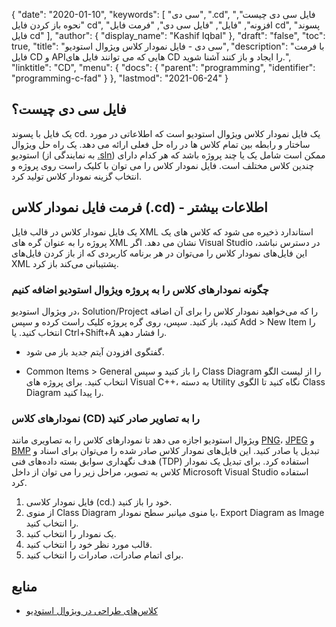 {
  "date": "2020-01-10",
  "keywords": [
"سی دی",
".cd",
"فایل سی دی چیست",
"نحوه باز کردن فایل cd",
"افزونه",
"فایل",
"فایل سی دی",
"فرمت فایل cd",
"پسوند فایل cd"
],
  "author": {
    "display_name": "Kashif Iqbal"
},
  "draft": "false",
  "toc": true,
  "title": "سی دی - فایل نمودار کلاس ویژوال استودیو",
  "description": "با فرمت فایل CD و APIهایی که می توانند فایل های CD را ایجاد و باز کنند آشنا شوید.",
  "linktitle": "CD",
  "menu": {
    "docs": {
      "parent": "programming",
      "identifier": "programming-c-fad"
}
},
  "lastmod": "2021-06-24"
}

## فایل سی دی چیست؟

یک فایل با پسوند cd. یک فایل نمودار کلاس ویژوال استودیو است که اطلاعاتی در مورد ساختار و رابطه بین تمام کلاس ها در راه حل فعلی ارائه می دهد. یک راه حل ویژوال استودیو (به نمایندگی از [.sln](/programming/sln/)) ممکن است شامل یک یا چند پروژه باشد که هر کدام دارای چندین کلاس مختلف است. فایل نمودار کلاس را می توان با کلیک راست روی پروژه و انتخاب گزینه نمودار کلاس تولید کرد.

## فرمت فایل نمودار کلاس (.cd) - اطلاعات بیشتر

یک فایل نمودار کلاس در قالب فایل XML استاندارد ذخیره می شود که کلاس های یک پروژه را به عنوان گره های XML نشان می دهد. اگر Visual Studio در دسترس نباشد، این فایل‌های نمودار کلاس را می‌توان در هر برنامه کاربردی که از باز کردن فایل‌های XML پشتیبانی می‌کند باز کرد.

### چگونه نمودارهای کلاس را به پروژه ویژوال استودیو اضافه کنیم

در ویژوال استودیو، Solution/Project را که می‌خواهید نمودار کلاس را برای آن اضافه کنید، باز کنید. سپس، روی گره پروژه کلیک راست کرده و سپس Add > New Item را انتخاب کنید. یا Ctrl+Shift+A را فشار دهید.

 * گفتگوی افزودن آیتم جدید باز می شود.

 * Common Items > General را باز کنید و سپس Class Diagram را از لیست الگو انتخاب کنید. برای پروژه های Visual C++، به دسته Utility نگاه کنید تا الگوی Class Diagram را پیدا کنید.

### نمودارهای کلاس (CD) را به تصاویر صادر کنید

ویژوال استودیو اجازه می دهد تا نمودارهای کلاس را به تصاویری مانند [PNG](/image/png/)، [JPEG](/image/jpeg/) و [BMP](/image/bmp/) تبدیل یا صادر کنید. این فایل‌های نمودار کلاس صادر شده را می‌توان برای اسناد و هدف نگهداری سوابق بسته داده‌های فنی (TDP) استفاده کرد. برای تبدیل یک نمودار کلاس به تصویر، مراحل زیر را می توان از داخل Microsoft Visual Studio استفاده کرد.

1. فایل نمودار کلاسی (cd.) خود را باز کنید.
1. از منوی Class Diagram یا منوی میانبر سطح نمودار، Export Diagram as Image را انتخاب کنید.
1. یک نمودار را انتخاب کنید.
1. قالب مورد نظر خود را انتخاب کنید.
1. برای اتمام صادرات، صادرات را انتخاب کنید.

## منابع

* [کلاس‌های طراحی در ویژوال استودیو](https://learn.microsoft.com/en-us/visualstudio/ide/class-designer/designing-and-viewing-classes-and-types?view=vs-2019)


